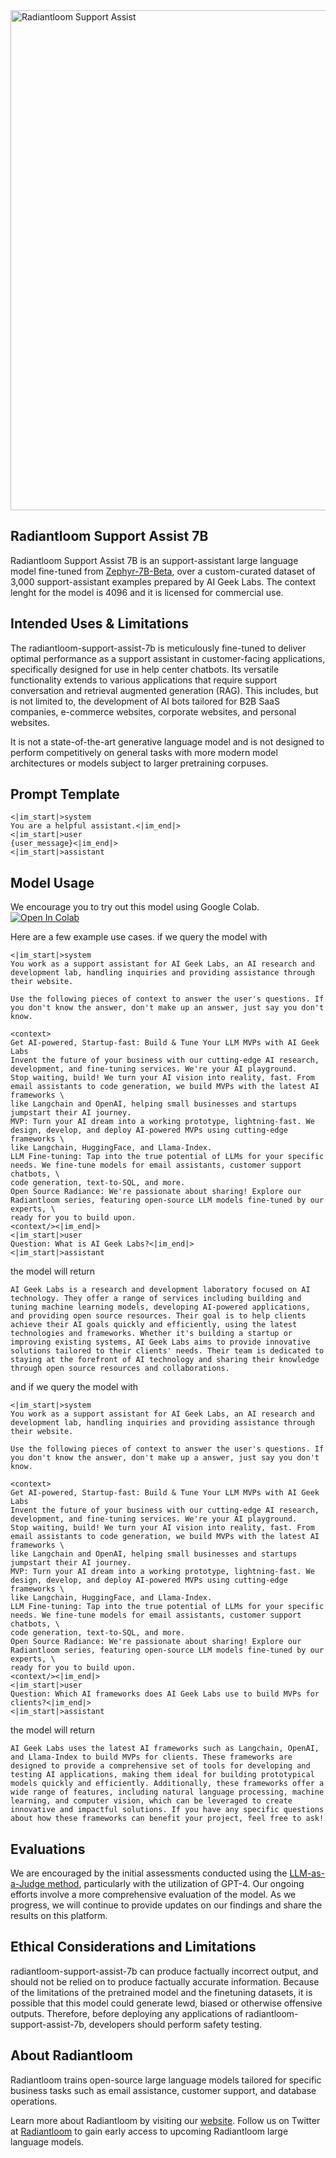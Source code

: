 <img src="https://huggingface.co/aigeek0x0/radiantloom-support-assist-7b/resolve/main/radiantloom-support-assist.png" alt="Radiantloom Support Assist" width="800" style="margin-left:'auto' margin-right:'auto' display:'block'"/>

## Radiantloom Support Assist 7B
Radiantloom Support Assist 7B is an support-assistant large language model fine-tuned from [Zephyr-7B-Beta](https://huggingface.co/HuggingFaceH4/zephyr-7b-beta), over a custom-curated dataset of 3,000 support-assistant examples prepared by AI Geek Labs. The context lenght for the model is 4096 and it is licensed for commercial use.

## Intended Uses & Limitations
The radiantloom-support-assist-7b is meticulously fine-tuned to deliver optimal performance as a support assistant in customer-facing applications, specifically designed for use in help center chatbots. Its versatile functionality extends to various applications that require support conversation and retrieval augmented generation (RAG). This includes, but is not limited to, the development of AI bots tailored for B2B SaaS companies, e-commerce websites, corporate websites, and personal websites.

It is not a state-of-the-art generative language model and is not designed to perform competitively on general tasks with more modern model architectures or models subject to larger pretraining corpuses.

## Prompt Template

```
<|im_start|>system
You are a helpful assistant.<|im_end|>
<|im_start|>user
{user_message}<|im_end|>
<|im_start|>assistant
```


## Model Usage
We encourage you to try out this model using Google Colab.
[![Open In Colab](https://colab.research.google.com/assets/colab-badge.svg)](https://colab.research.google.com/drive/1z7YvgyYVPnOSml60yh0rIJKTC9uDbbLq?usp=sharing)

Here are a few example use cases. if we query the model with

```
<|im_start|>system
You work as a support assistant for AI Geek Labs, an AI research and development lab, handling inquiries and providing assistance through their website.

Use the following pieces of context to answer the user's questions. If you don't know the answer, don't make up an answer, just say you don't know.

<context>
Get AI-powered, Startup-fast: Build & Tune Your LLM MVPs with AI Geek Labs
Invent the future of your business with our cutting-edge AI research, development, and fine-tuning services. We're your AI playground.
Stop waiting, build! We turn your AI vision into reality, fast. From email assistants to code generation, we build MVPs with the latest AI frameworks \
like Langchain and OpenAI, helping small businesses and startups jumpstart their AI journey.
MVP: Turn your AI dream into a working prototype, lightning-fast. We design, develop, and deploy AI-powered MVPs using cutting-edge frameworks \
like Langchain, HuggingFace, and Llama-Index.
LLM Fine-tuning: Tap into the true potential of LLMs for your specific needs. We fine-tune models for email assistants, customer support chatbots, \
code generation, text-to-SQL, and more.
Open Source Radiance: We're passionate about sharing! Explore our Radiantloom series, featuring open-source LLM models fine-tuned by our experts, \
ready for you to build upon.
<context/><|im_end|>
<|im_start|>user
Question: What is AI Geek Labs?<|im_end|>
<|im_start|>assistant

```

the model will return

```
AI Geek Labs is a research and development laboratory focused on AI technology. They offer a range of services including building and tuning machine learning models, developing AI-powered applications, and providing open source resources. Their goal is to help clients achieve their AI goals quickly and efficiently, using the latest technologies and frameworks. Whether it's building a startup or improving existing systems, AI Geek Labs aims to provide innovative solutions tailored to their clients' needs. Their team is dedicated to staying at the forefront of AI technology and sharing their knowledge through open source resources and collaborations.

```

and if we query the model with

```
<|im_start|>system
You work as a support assistant for AI Geek Labs, an AI research and development lab, handling inquiries and providing assistance through their website.

Use the following pieces of context to answer the user's questions. If you don't know the answer, don't make up a answer, just say you don't know.

<context>
Get AI-powered, Startup-fast: Build & Tune Your LLM MVPs with AI Geek Labs
Invent the future of your business with our cutting-edge AI research, development, and fine-tuning services. We're your AI playground.
Stop waiting, build! We turn your AI vision into reality, fast. From email assistants to code generation, we build MVPs with the latest AI frameworks \
like Langchain and OpenAI, helping small businesses and startups jumpstart their AI journey.
MVP: Turn your AI dream into a working prototype, lightning-fast. We design, develop, and deploy AI-powered MVPs using cutting-edge frameworks \
like Langchain, HuggingFace, and Llama-Index.
LLM Fine-tuning: Tap into the true potential of LLMs for your specific needs. We fine-tune models for email assistants, customer support chatbots, \
code generation, text-to-SQL, and more.
Open Source Radiance: We're passionate about sharing! Explore our Radiantloom series, featuring open-source LLM models fine-tuned by our experts, \
ready for you to build upon.
<context/><|im_end|>
<|im_start|>user
Question: Which AI frameworks does AI Geek Labs use to build MVPs for clients?<|im_end|>
<|im_start|>assistant

```

the model will return

```
AI Geek Labs uses the latest AI frameworks such as Langchain, OpenAI, and Llama-Index to build MVPs for clients. These frameworks are designed to provide a comprehensive set of tools for developing and testing AI applications, making them ideal for building prototypical models quickly and efficiently. Additionally, these frameworks offer a wide range of features, including natural language processing, machine learning, and computer vision, which can be leveraged to create innovative and impactful solutions. If you have any specific questions about how these frameworks can benefit your project, feel free to ask!

```

## Evaluations
We are encouraged by the initial assessments conducted using the [LLM-as-a-Judge method](https://arxiv.org/abs/2306.05685), particularly with the utilization of GPT-4. Our ongoing efforts involve a more comprehensive evaluation of the model. As we progress, we will continue to provide updates on our findings and share the results on this platform.

## Ethical Considerations and Limitations
radiantloom-support-assist-7b can produce factually incorrect output, and should not be relied on to produce factually accurate information. Because of the limitations of the pretrained model and the finetuning datasets, it is possible that this model could generate lewd, biased or otherwise offensive outputs. Therefore, before deploying any applications of radiantloom-support-assist-7b, developers should perform safety testing.

## About Radiantloom
Radiantloom trains open-source large language models tailored for specific business tasks such as email assistance, customer support, and database operations.

Learn more about Radiantloom by visiting our [website](https://radiantloom.com). Follow us on Twitter at [Radiantloom](https://twitter.com/radiantloom) to gain early access to upcoming Radiantloom large language models.
